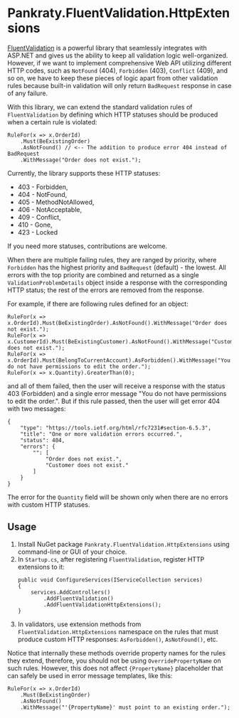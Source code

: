 # Pankraty.FluentValidation.HttpExtensions

[FluentValidation](https://github.com/FluentValidation/FluentValidation) is a powerful library that seamlessly integrates
with ASP.NET and gives us the ability to keep all validation logic well-organized. However, if we want to implement comprehensive
Web API utilizing different HTTP codes, such as `NotFound` (404), `Forbidden` (403), `Conflict` (409), and so on, we have to
keep these pieces of logic apart from other validation rules because built-in validation will only return `BadRequest` response 
in case of any failure.

With this library, we can extend the standard validation rules of `FluentValidation` by defining which HTTP statuses should be
produced when a certain rule is violated:

```
RuleFor(x => x.OrderId)
    .Must(BeExistingOrder)
    .AsNotFound() // <-- The addition to produce error 404 instead of BadRequest  
    .WithMessage("Order does not exist.");
```

Currently, the library supports these HTTP statuses:
* 403 - Forbidden,
* 404 - NotFound,
* 405 - MethodNotAllowed,
* 406 - NotAcceptable,
* 409 - Conflict,
* 410 - Gone,
* 423 - Locked
              
If you need more statuses, contributions are welcome.

When there are multiple failing rules, they are ranged by priority, where `Forbidden` has the highest priority and `BadRequest` 
(default) - the lowest. All errors with the top priority are combined and returned as a single `ValidationProblemDetails`
object inside a response with the corresponding HTTP status; the rest of the errors are removed from the response.

For example, if there are following rules defined for an object:
```
RuleFor(x => x.OrderId).Must(BeExistingOrder).AsNotFound().WithMessage("Order does not exist.");
RuleFor(x => x.CustomerId).Must(BeExistingCustomer).AsNotFound().WithMessage("Customer does not exist.");
RuleFor(x => x.OrderId).Must(BelongToCurrentAccount).AsForbidden().WithMessage("You do not have permissions to edit the order.");
RuleFor(x => x.Quantity).GreaterThan(0);
```
and all of them failed, then the user will receive a response with the status 403 (Forbidden) and a single error message
"You do not have permissions to edit the order.". But if this rule passed, then the user will get error 404 with two 
messages:
```
{
    "type": "https://tools.ietf.org/html/rfc7231#section-6.5.3",
    "title": "One or more validation errors occurred.",
    "status": 404,
    "errors": {
        "": [
            "Order does not exist.",
            "Customer does not exist."            
        ]
    }
}
```
   
The error for the `Quantity` field will be shown only when there are no errors with custom HTTP statuses.

## Usage

1. Install NuGet package `Pankraty.FluentValidation.HttpExtensions` using command-line or GUI of your choice.
2. In `Startup.cs`, after registering `FluentValidation`, register HTTP extensions to it:
    ```
    public void ConfigureServices(IServiceCollection services)
    {
        services.AddControllers()
            .AddFluentValidation()
            .AddFluentValidationHttpExtensions();
    }
    ```
3. In validators, use extension methods from `FluentValidation.HttpExtensions` namespace on the rules that must produce
custom HTTP responses: `AsForbidden()`, `AsNotFound()`, etc.
   
Notice that internally these methods override property names for the rules they extend, therefore, you should not be using 
`OverridePropertyName` on such rules. However, this does not affect `{PropertyName}` placeholder that can safely be used 
in error message templates, like this:
```
RuleFor(x => x.OrderId)
    .Must(BeExistingOrder)
    .AsNotFound()
    .WithMessage("'{PropertyName}' must point to an existing order.");
```
